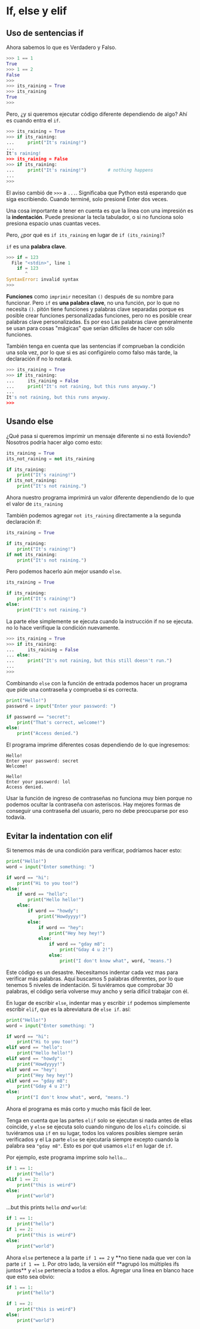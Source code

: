 # If, else y elif

## Uso de sentencias if

Ahora sabemos lo que es Verdadero y Falso.

```python
>>> 1 == 1
True
>>> 1 == 2
False
>>>
>>> its_raining = True
>>> its_raining
True
>>>
```

Pero, ¿y si queremos ejecutar código diferente dependiendo de algo?
Ahí es cuando entra el `if`.

```python
>>> its_raining = True
>>> if its_raining:
...     print("It's raining!")
...
It's raining!
>>> its_raining = False
>>> if its_raining:
...     print("It's raining!")        # nothing happens
...
>>>
```

El aviso cambió de `>>>` a `...`. Significaba que Python está
esperando que siga escribiendo. Cuando terminé, solo presioné Enter
dos veces.

Una cosa importante a tener en cuenta es que la línea con una impresión es la
**indentación**. Puede presionar la tecla tabulador, o si no funciona
solo presiona espacio unas cuantas veces.

Pero, ¿por qué es `if its_raining` en lugar de `if (its_raining)`?

`if` es una **palabra clave**.

```python
>>> if = 123
  File "<stdin>", line 1
    if = 123
       ^
SyntaxError: invalid syntax
>>>
```

**Funciones** como `imprimir` necesitan `()` después de su nombre para funcionar. Pero `if`
es **una palabra clave**, no una función, por lo que no necesita `()`. pitón tiene
funciones y palabras clave separadas porque es posible crear funciones personalizadas
funciones, pero no es posible crear palabras clave personalizadas. Es por eso
Las palabras clave generalmente se usan para cosas "mágicas" que serían difíciles de
hacer con sólo funciones.

También tenga en cuenta que las sentencias if comprueban la condición una sola vez, por lo que si es asi
configúrelo como falso más tarde, la declaración if no lo notará.

```python
>>> its_raining = True
>>> if its_raining:
...     its_raining = False
...     print("It's not raining, but this runs anyway.")
...
It's not raining, but this runs anyway.
>>>
```

## Usando else

¿Qué pasa si queremos imprimir un mensaje diferente si no está lloviendo? Nosotros
podría hacer algo como esto:

```python
its_raining = True
its_not_raining = not its_raining

if its_raining:
    print("It's raining!")
if its_not_raining:
    print("It's not raining.")
```

Ahora nuestro programa imprimirá un valor diferente dependiendo de lo que
el valor de `its_raining`

También podemos agregar `not its_raining` directamente a la segunda declaración if:

```python
its_raining = True

if its_raining:
    print("It's raining!")
if not its_raining:
    print("It's not raining.")
```

Pero podemos hacerlo aún mejor usando `else`.

```python
its_raining = True

if its_raining:
    print("It's raining!")
else:
    print("It's not raining.")
```

La parte else simplemente se ejecuta cuando la instrucción if no se ejecuta. no lo hace
verifique la condición nuevamente.

```python
>>> its_raining = True
>>> if its_raining:
...     its_raining = False
... else:
...     print("It's not raining, but this still doesn't run.")
...
>>>
```

Combinando `else` con la función de entrada podemos hacer un programa que
pide una contraseña y comprueba si es correcta.

```python
print("Hello!")
password = input("Enter your password: ")

if password == "secret":
    print("That's correct, welcome!")
else:
    print("Access denied.")
```

El programa imprime diferentes cosas dependiendo de lo que ingresemos:

```
Hello!
Enter your password: secret
Welcome!
```

```
Hello!
Enter your password: lol
Access denied.
```

Usar la función de ingreso de contraseñas no funciona muy bien porque
no podemos ocultar la contraseña con asteriscos. Hay mejores formas de conseguir
una contraseña del usuario, pero no debe preocuparse por eso todavía.

## Evitar la indentation con elif

Si tenemos más de una condición para verificar, podríamos hacer esto:

```python
print("Hello!")
word = input("Enter something: ")

if word == "hi":
    print("Hi to you too!")
else:
    if word == "hello":
        print("Hello hello!")
    else:
        if word == "howdy":
            print("Howdyyyy!")
        else:
            if word == "hey":
                print("Hey hey hey!")
            else:
                if word == "gday m8":
                    print("Gday 4 u 2!")
                else:
                    print("I don't know what", word, "means.")
```

Este código es un desastre. Necesitamos indentar cada vez mas para verificar más palabras. Aquí buscamos 5 palabras diferentes, por lo que tenemos 5 niveles
de indentación. Si tuviéramos que comprobar 30 palabras, el código sería
volverse muy ancho y sería difícil trabajar con él.

En lugar de escribir `else`, indentar mas y escribir `if` podemos
simplemente escribir `elif`, que es la abreviatura de `else if`. así:

```python
print("Hello!")
word = input("Enter something: ")

if word == "hi":
    print("Hi to you too!")
elif word == "hello":
    print("Hello hello!")
elif word == "howdy":
    print("Howdyyyy!")
elif word == "hey":
    print("Hey hey hey!")
elif word == "gday m8":
    print("Gday 4 u 2!")
else:
    print("I don't know what", word, "means.")
```

Ahora el programa es más corto y mucho más fácil de leer.

Tenga en cuenta que las partes `elif` solo se ejecutan si nada antes de ellas coincide, y `else` se ejecuta solo cuando ninguno de los `elifs` coincide. si tuviéramos
usa `if` en su lugar, todos los valores posibles siempre serán verificados y el
La parte `else` se ejecutaría siempre excepto cuando la palabra sea `"gday m8"`. Esto es
por qué usamos `elif` en lugar de `if`.

Por ejemplo, este programa imprime solo `hello`...

```python
if 1 == 1:
    print("hello")
elif 1 == 2:
    print("this is weird")
else:
    print("world")
```

...but this prints `hello` _and_ `world`:

```python
if 1 == 1:
    print("hello")
if 1 == 2:
    print("this is weird")
else:
    print("world")
```

Ahora `else` pertenece a la parte `if 1 == 2` y **no tiene nada que
ver con la parte `if 1 == 1`. Por otro lado, la versión elif
**agrupó los múltiples ifs juntos\*\* y `else` pertenecía a todos
a ellos. Agregar una línea en blanco hace que esto sea obvio:

```python
if 1 == 1:
    print("hello")

if 1 == 2:
    print("this is weird")
else:
    print("world")
```
